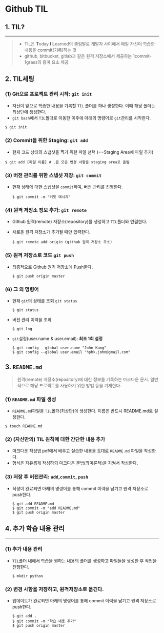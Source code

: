 # Github TIL

## 1. TIL?

---

>- TIL은 **T**oday **I** **L**earned의 줄임말로 개발자 사이에서 매일 자신이 학습한 내용을 commit(기록)하는 것
>- github, bitbucket, gitlab과 같은 원격 저장소에서 제공하는 1commit-1grass의 흥미 요소 제공

## 2. TIL세팅

### (1) Git으로 프로젝트 관리 시작: `git init`

- 자신이 앞으로 학습한 내용을 기록할 `TIL` 폴더를 하나 생성한다. 이때 해당 폴더는 최상단에 생성한다.
- `git bash`에서 `TIL`폴더로 이동한 이후에 아래의 명령어로 `git`관리를 시작한다.

```l
$ git init
```

### (2) Commit을 위한 Staging: `git add`

- 현재 코드 상태의 스냅샷을 찍기 위한 파일 선택 (==Staging Area에 파일 추가)

```
$ git add [파일 이름] # .은 모든 변경 사항을 staging area로 올림
```

### (3) 버전 관리를 위한 스냅샷 저장: `git commit`

- 현재 상태에 대한 스냅샷을 `commit`하여, 버전 관리를 진행한다.

  ```
  $ git commit -m "커밋 메시지"
  ```

### (4) 원격 저장소 정보 추가: `git remote`

- Github 원격(remote) 저장소(repository)를 생성하고 `TIL`폴더와 연결한다.

- 새로운 원격 저장소가 추가될 때만 입력한다.

  ```
  $ git remote add origin (github 원격 저장소 주소)
  ```

### (5) 원격 저장소로 코드 `git push`

- 최종적으로 Github 원격 저장소에 Push한다.

  ```
  $ git push origin master
  ```

### (6) 그 외 명령어

- 현재 `git`의 상태를 조회 `git status`

  ```
  $ git status
  ```

- 버전 관리 이력을 조회

  ```
  $ git log
  ```

- `git`설정(user.name & user.email): **최초 1회 설정**

  ```
  $ git config --global user.name "John Kang"
  $ git config --global user.email "hphk.john@gmail.com"
  ```

## 3. `README.md`

<blockquote> 원격(remote) 저장소(repository)에 대한 정보를 기록하는 마크다운 문서. 일반적으로 해당 프로젝트를 사용하기 위한 방법 등을 기재한다.
    
</blockquote>

### (1) `README.md` 파일 생성

- `README.md`파일을 `TIL`폴더(최상단)에 생성한다. 이름은 반드시 README.md로 설정한다.

 ```
$ touch README.md
 ```

### (2) (자신만의) TIL 원칙에 대한 간단한 내용 추가

- 마크다운 작성법 pdf에서 배우고 실습한 내용을 토대로 `README.md` 파일을 작성한다.
- 형식은 자유롭게 작성하되 마크다운 문법(의미론적)을 지켜서 작성한다. 

### (3) 저장 후 버전관리: `add`,`commit`, `push`

- 작성이 완료되면 아래의 명령어를 통해 commit 이력을 남기고 원격 저장소로 push한다.

  ```
  $ git add README.md
  $ git commit -m "add README.md"
  $ git push origin master
  ```



## 4. 추가 학습 내용 관리

---

### (1) 추가 내용 관리

- `TIL`폴더 내에서 학습을 원하는 내용의 폴더를 생성하고 파일들을 생성한 후 작업을 진행한다.

  ```
  $ mkdir python
  ```



### (2) 변경 사항을 저장하고, 원격저장소로 옮긴다.

- 업데이트가 완료되면 아래의 명령어를 통해 commit 이력을 남기고 원격 저장소로 push한다.

  ```
  $ git add .
  $ git commit -m "학습 내용 추가"
  $ git push origin master
  ```

  

